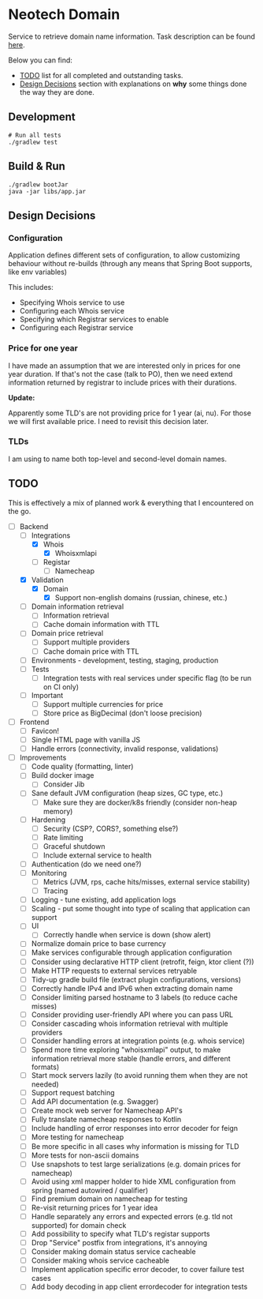 # Neotech Domain

Service to retrieve domain name information.
Task description can be found [here](./TASK.md).

Below you can find:

* [TODO](#TODO) list for all completed and outstanding tasks.
* [Design Decisions](#design-decisions) section with explanations on **why** some things
  done the way they are done.

## Development

```
# Run all tests
./gradlew test
```

## Build & Run

```
./gradlew bootJar
java -jar libs/app.jar
```

## Design Decisions

### Configuration

Application defines different sets of configuration, to allow customizing
behaviour without re-builds (through any means that Spring Boot supports, like env variables)

This includes:

- Specifying Whois service to use
- Configuring each Whois service
- Specifying which Registrar services to enable
- Configuring each Registrar service

### Price for one year

I have made an assumption that we are interested only in prices for one year duration.
If that's not the case (talk to PO), then we need extend information returned by registrar to include
prices with their durations.

**Update:**

Apparently some TLD's are not providing price for 1 year (ai, nu). For those we will first available price.
I need to revisit this decision later.


### TLDs

I am using to name both top-level and second-level domain names.

## TODO

This is effectively a mix of planned work & everything that I encountered on the go.

* [ ] Backend
  * [ ] Integrations
    * [x] Whois
      * [x] Whoisxmlapi
    * [ ] Registar
      * [ ] Namecheap
  * [x] Validation
    * [x] Domain
      * [x] Support non-english domains (russian, chinese, etc.)
  * [ ] Domain information retrieval
    * [ ] Information retrieval
    * [ ] Cache domain information with TTL
  * [ ] Domain price retrieval
    * [ ] Support multiple providers
    * [ ] Cache domain price with TTL
  * [ ] Environments - development, testing, staging, production
  * [ ] Tests
    * [ ] Integration tests with real services under specific flag (to be run on CI only)
  * [ ] Important
    * [ ] Support multiple currencies for price
    * [ ] Store price as BigDecimal (don't loose precision)
* [ ] Frontend
  * [ ] Favicon!
  * [ ] Single HTML page with vanilla JS
  * [ ] Handle errors (connectivity, invalid response, validations)
* [ ] Improvements
  * [ ] Code quality (formatting, linter)
  * [ ] Build docker image
    * [ ] Consider Jib
  * [ ] Sane default JVM configuration (heap sizes, GC type, etc.)
    * [ ] Make sure they are docker/k8s friendly (consider non-heap memory)
  * [ ] Hardening
    * [ ] Security (CSP?, CORS?, something else?)
    * [ ] Rate limiting
    * [ ] Graceful shutdown
    * [ ] Include external service to health
  * [ ] Authentication (do we need one?)
  * [ ] Monitoring
    * [ ] Metrics (JVM, rps, cache hits/misses, external service stability)
    * [ ] Tracing
  * [ ] Logging - tune existing, add application logs
  * [ ] Scaling - put some thought into type of scaling that application can support
  * [ ] UI
    * [ ] Correctly handle when service is down (show alert)
  * [ ] Normalize domain price to base currency
  * [ ] Make services configurable through application configuration
  * [ ] Consider using declarative HTTP client (retrofit, feign, ktor client (?))
  * [ ] Make HTTP requests to external services retryable
  * [ ] Tidy-up gradle build file (extract plugin configurations, versions)
  * [ ] Correctly handle IPv4 and IPv6 when extracting domain name
  * [ ] Consider limiting parsed hostname to 3 labels (to reduce cache misses)
  * [ ] Consider providing user-friendly API where you can pass URL
  * [ ] Consider cascading whois information retrieval with multiple providers
  * [ ] Consider handling errors at integration points (e.g. whois service)
  * [ ] Spend more time exploring "whoisxmlapi" output, to make information retrieval more stable (handle errors, and different formats)
  * [ ] Start mock servers lazily (to avoid running them when they are not needed)
  * [ ] Support request batching
  * [ ] Add API documentation (e.g. Swagger)
  * [ ] Create mock web server for Namecheap API's
  * [ ] Fully translate namecheap responses to Kotlin
  * [ ] Include handling of error responses into error decoder for feign
  * [ ] More testing for namecheap
  * [ ] Be more specific in all cases why information is missing for TLD
  * [ ] More tests for non-ascii domains
  * [ ] Use snapshots to test large serializations (e.g. domain prices for namecheap)
  * [ ] Avoid using xml mapper holder to hide XML configuration from spring (named autowired / qualifier)
  * [ ] Find premium domain on namecheap for testing
  * [ ] Re-visit returning prices for 1 year idea
  * [ ] Handle separately any errors and expected errors (e.g. tld not supported) for domain check
  * [ ] Add possibility to specify what TLD's registar supports
  * [ ] Drop "Service" postfix from integrations, it's annoying
  * [ ] Consider making domain status service cacheable
  * [ ] Consider making whois service cacheable
  * [ ] Implement application specific error decoder, to cover failure test cases
  * [ ] Add body decoding in app client errordecoder for integration tests
